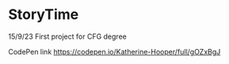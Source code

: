 # StoryTime

15/9/23
First project for CFG degree

CodePen link
https://codepen.io/Katherine-Hooper/full/gOZxBgJ
